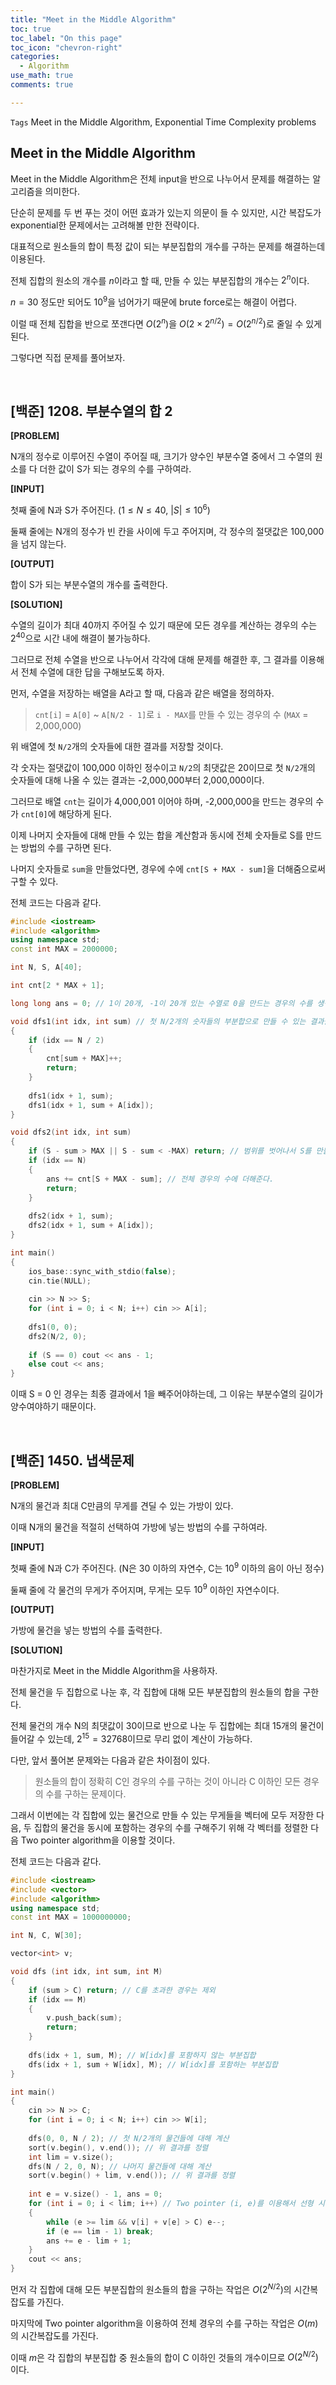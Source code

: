 ```yaml
---
title: "Meet in the Middle Algorithm"
toc: true
toc_label: "On this page"
toc_icon: "chevron-right"
categories:
  - Algorithm
use_math: true
comments: true

---
```


`Tags` Meet in the Middle Algorithm, Exponential Time Complexity problems

## Meet in the Middle Algorithm

Meet in the Middle Algorithm은 전체 input을 반으로 나누어서 문제를 해결하는 알고리즘을 의미한다.

단순히 문제를 두 번 푸는 것이 어떤 효과가 있는지 의문이 들 수 있지만, 시간 복잡도가 exponential한 문제에서는 고려해볼 만한 전략이다.

대표적으로 원소들의 합이 특정 값이 되는 부분집합의 개수를 구하는 문제를 해결하는데 이용된다.

전체 집합의 원소의 개수를 $n$이라고 할 때, 만들 수 있는 부분집합의 개수는 $2^n$이다.

$n = 30$ 정도만 되어도 $10^9$을 넘어가기 때문에 brute force로는 해결이 어렵다.

이럴 때 전체 집합을 반으로 쪼갠다면 $O(2^n)$을 $O(2 \times 2^{n/2}) = O(2^{n/2})$로 줄일 수 있게 된다.

그렇다면 직접 문제를 풀어보자.

<br/>

## [백준] 1208. 부분수열의 합 2

**[PROBLEM]**

N개의 정수로 이루어진 수열이 주어질 때, 크기가 양수인 부분수열 중에서 그 수열의 원소를 다 더한 값이 S가 되는 경우의 수를 구하여라.

**[INPUT]**

첫째 줄에 N과 S가 주어진다. ($1 \leq N \leq 40$, $\left\vert S \right\vert \leq 10^6$)

둘째 줄에는 N개의 정수가 빈 칸을 사이에 두고 주어지며, 각 정수의 절댓값은 100,000을 넘지 않는다.

**[OUTPUT]**

합이 S가 되는 부분수열의 개수를 출력한다.

**[SOLUTION]**

수열의 길이가 최대 40까지 주어질 수 있기 때문에 모든 경우를 계산하는 경우의 수는 $2^{40}$으로 시간 내에 해결이 불가능하다.

그러므로 전체 수열을 반으로 나누어서 각각에 대해 문제를 해결한 후, 그 결과를 이용해서 전체 수열에 대한 답을 구해보도록 하자.

먼저, 수열을 저장하는 배열을 A라고 할 때, 다음과 같은 배열을 정의하자.

> `cnt[i]` = `A[0]` ~ `A[N/2 - 1]`로 `i - MAX`를 만들 수 있는 경우의 수 (`MAX` = 2,000,000)

위 배열에 첫 `N/2`개의 숫자들에 대한 결과를 저장할 것이다.

각 숫자는 절댓값이 100,000 이하인 정수이고 `N/2`의 최댓값은 20이므로 첫 `N/2`개의 숫자들에 대해 나올 수 있는 결과는 -2,000,000부터 2,000,000이다.

그러므로 배열 `cnt`는 길이가 4,000,001 이어야 하며, -2,000,000을 만드는 경우의 수가 `cnt[0]`에 해당하게 된다.

이제 나머지 숫자들에 대해 만들 수 있는 합을 계산함과 동시에 전체 숫자들로 S를 만드는 방법의 수를 구하면 된다.

나머지 숫자들로 `sum`을 만들었다면, 경우에 수에 `cnt[S + MAX - sum]`을 더해줌으로써 구할 수 있다.

전체 코드는 다음과 같다.

```cpp
#include <iostream>
#include <algorithm>
using namespace std;
const int MAX = 2000000;

int N, S, A[40];

int cnt[2 * MAX + 1];

long long ans = 0; // 1이 20개, -1이 20개 있는 수열로 0을 만드는 경우의 수를 생각해보면, int 자료형의 최댓값보다 훨씬 크다는 것을 알 수 있다.

void dfs1(int idx, int sum) // 첫 N/2개의 숫자들의 부분합으로 만들 수 있는 결과들을 cnt에 저장
{
    if (idx == N / 2)
    {
        cnt[sum + MAX]++;
        return;
    }
    
    dfs1(idx + 1, sum);
    dfs1(idx + 1, sum + A[idx]);
}

void dfs2(int idx, int sum)
{
    if (S - sum > MAX || S - sum < -MAX) return; // 범위를 벗어나서 S를 만들 수 없는 경우는 미리 제거
    if (idx == N)
    {
        ans += cnt[S + MAX - sum]; // 전체 경우의 수에 더해준다.
        return;
    }
    
    dfs2(idx + 1, sum);
    dfs2(idx + 1, sum + A[idx]);
}

int main()
{
    ios_base::sync_with_stdio(false);
    cin.tie(NULL);
    
    cin >> N >> S;
    for (int i = 0; i < N; i++) cin >> A[i];
    
    dfs1(0, 0);
    dfs2(N/2, 0);
    
    if (S == 0) cout << ans - 1;
    else cout << ans;
}
```

이때 S = 0 인 경우는 최종 결과에서 1을 빼주어야하는데, 그 이유는 부분수열의 길이가 양수여야하기 때문이다.

<br/>

## [백준] 1450. 냅색문제

**[PROBLEM]**

N개의 물건과 최대 C만큼의 무게를 견딜 수 있는 가방이 있다.

이때 N개의 물건을 적절히 선택하여 가방에 넣는 방법의 수를 구하여라.

**[INPUT]**

첫째 줄에 N과 C가 주어진다. (N은 30 이하의 자연수, C는 $10^9$ 이하의 음이 아닌 정수)

둘째 줄에 각 물건의 무게가 주어지며, 무게는 모두 $10^9$ 이하인 자연수이다.

**[OUTPUT]**

가방에 물건을 넣는 방법의 수를 출력한다.

**[SOLUTION]**

마찬가지로 Meet in the Middle Algorithm을 사용하자.

전체 물건을 두 집합으로 나눈 후, 각 집합에 대해 모든 부분집합의 원소들의 합을 구한다.

전체 물건의 개수 N의 최댓값이 30이므로 반으로 나눈 두 집합에는 최대 15개의 물건이 들어갈 수 있는데, $2^{15} = 32768$이므로 무리 없이 계산이 가능하다.

다만, 앞서 풀어본 문제와는 다음과 같은 차이점이 있다.

> 원소들의 합이 정확히 C인 경우의 수를 구하는 것이 아니라 C 이하인 모든 경우의 수를 구하는 문제이다.

그래서 이번에는 각 집합에 있는 물건으로 만들 수 있는 무게들을 벡터에 모두 저장한 다음, 두 집합의 물건을 동시에 포함하는 경우의 수를 구해주기 위해 각 벡터를 정렬한 다음 Two pointer algorithm을 이용할 것이다.

전체 코드는 다음과 같다.

```cpp
#include <iostream>
#include <vector>
#include <algorithm>
using namespace std;
const int MAX = 1000000000;

int N, C, W[30];

vector<int> v;

void dfs (int idx, int sum, int M)
{
    if (sum > C) return; // C를 초과한 경우는 제외
    if (idx == M)
    {
        v.push_back(sum);
        return;
    }
    
    dfs(idx + 1, sum, M); // W[idx]를 포함하지 않는 부분집합
    dfs(idx + 1, sum + W[idx], M); // W[idx]를 포함하는 부분집합
}

int main()
{
    cin >> N >> C;
    for (int i = 0; i < N; i++) cin >> W[i];
    
    dfs(0, 0, N / 2); // 첫 N/2개의 물건들에 대해 계산
    sort(v.begin(), v.end()); // 위 결과를 정렬
    int lim = v.size();
    dfs(N / 2, 0, N); // 나머지 물건들에 대해 계산
    sort(v.begin() + lim, v.end()); // 위 결과를 정렬
    
    int e = v.size() - 1, ans = 0;
    for (int i = 0; i < lim; i++) // Two pointer (i, e)를 이용해서 선형 시간복잡도로 두 집합의 물건을 동시에 포함하는 경우를 계산
    {
        while (e >= lim && v[i] + v[e] > C) e--;
        if (e == lim - 1) break;
        ans += e - lim + 1;
    }
    cout << ans;
}
```

먼저 각 집합에 대해 모든 부분집합의 원소들의 합을 구하는 작업은 $O(2^{N/2})$의 시간복잡도를 가진다.

마지막에 Two pointer algorithm을 이용하여 전체 경우의 수를 구하는 작업은 $O(m)$의 시간복잡도를 가진다.

이때 $m$은 각 집합의 부분집합 중 원소들의 합이 C 이하인 것들의 개수이므로 $O(2^{N/2})$이다. 





